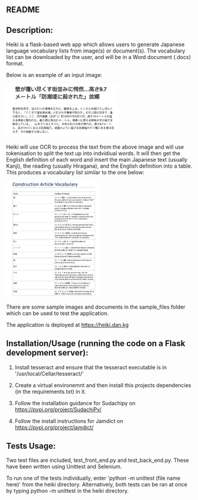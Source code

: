 ## README


## Description:

Heiki is a flask-based web app which allows users to generate Japanese language vocabulary lists from image(s) or document(s). The vocabulary list can be downloaded by the user, and will be in a Word document (.docx) format.

Below is an example of an input image: 

<img src="https://github.com/dan88934/heiki/blob/main/heiki/static/img/DocumentExample.png" width="300"/>

Heiki will use OCR to process the text from the above image and will use tokenisation to split the text up into indvidiual words. It will then get the English definition of each word and insert the main Japanese text (usually Kanji), the reading (usually Hiragana), and the English definition into a table. This produces a vocabulary list similar to the one below:

<img src="https://github.com/dan88934/heiki/blob/main/heiki/static/img/VocabListExample.png" width="250"/>

There are some sample images and documents in the sample_files folder which can be used to test the application.

The application is deployed at https://heiki.dan.kg

## Installation/Usage (running the code on a Flask development server):


1. Install tesseract and ensure that the tesseract executable is in '/usr/local/Cellar/tesseract/'

2. Create a virtual environemnt and then install this projects dependencies (in the requirements.txt) in it.

3. Follow the installation guidance for Sudachipy on https://pypi.org/project/SudachiPy/ 

4. Follow the install instructions for Jamdict on https://pypi.org/project/jamdict/

## Tests Usage:

Two test files are included, test_front_end.py and test_back_end.py. These have been written using Unittest and Selenium. 

To run one of the tests individually, enter 'python -m unittest (file name here)' from the heiki directory. Alternatively, both tests can be ran at once by typing python -m unittest in the heiki directory.

